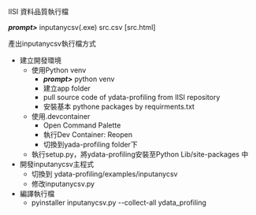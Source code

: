 IISI 資料品質執行檔

***prompt>*** inputanycsv(.exe) src.csv [src.html]

產出inputanycsv執行檔方式

- 建立開發環境
  - 使用Python venv
    - ***prompt>*** python venv
    - 建立app folder
    - pull source code of ydata-profiling from IISI repository
    - 安裝基本 pythone packages by requirments.txt
  - 使用.devcontainer
    - Open Command Palette
    - 執行Dev Container: Reopen
    - 切換到yada-profiling folder下
  - 執行setup.py，將ydata-profiling安裝至Python Lib/site-packages 中
- 開發inputanycsv主程式
  - 切換到 ydata-profiling/examples/inputanycsv
  - 修改inputanycsv.py
- 編譯執行檔
  -  pyinstaller inputanycsv.py --collect-all ydata_profiling
